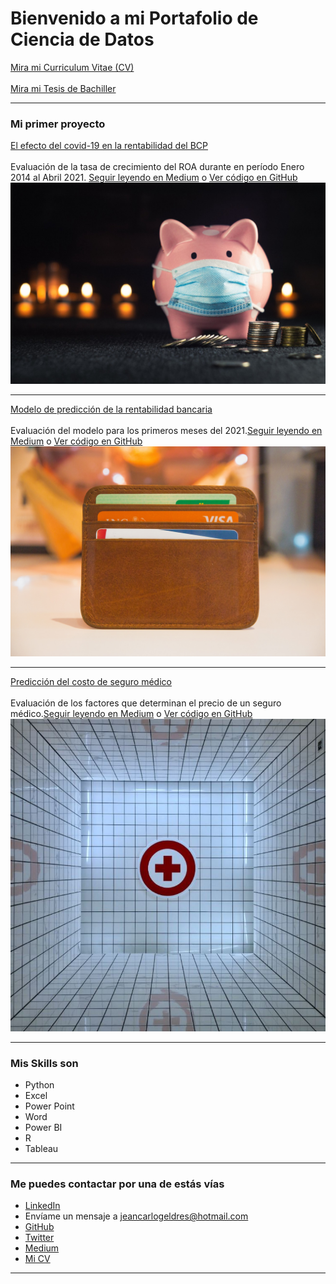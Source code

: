 # Bienvenido a mi Portafolio de Ciencia de Datos
<a href="/pdf/plantilla-curriculum-blanco2.pdf">Mira mi Curriculum Vitae (CV) </a> 
<br><br>
<a href="/pdf/Efecto de los factores internos en la rentabilidad bancaria.pdf">Mira mi Tesis de Bachiller </a>

---

### Mi primer proyecto

[El efecto del covid-19 en la rentabilidad del BCP](https://medium.com/@jeancarlogv10/el-efecto-del-covid-19-en-la-rentabilidad-del-bcp-a56fd9392067)
<br><br>
Evaluación de la tasa de crecimiento del ROA durante en período Enero 2014 al Abril 2021. [Seguir leyendo en Medium](https://medium.com/@jeancarlogv10/el-efecto-del-covid-19-en-la-rentabilidad-del-bcp-a56fd9392067) o [Ver código en GitHub](https://github.com/JeancarloGeldres/Analysis-Factors-Interns-)
[<img src="images/cerdo-min (1).jpg?raw=true"/>](https://github.com/JeancarloGeldres/Analysis-Factors-Interns-)

---
[Modelo de predicción de la rentabilidad bancaria](https://medium.com/@jeancarlogv10/modelo-de-predicci%C3%B3n-de-la-rentabilidad-bancaria-4208edee7bb3)
<br><br>
Evaluación del modelo para los primeros meses del 2021.[Seguir leyendo en Medium](https://medium.com/@jeancarlogv10/modelo-de-predicci%C3%B3n-de-la-rentabilidad-bancaria-4208edee7bb3) o [Ver código en GitHub](https://github.com/JeancarloGeldres/Analysis-Factors-Interns-)
[<img src="images/pararara.jpg?raw=true"/>](https://github.com/JeancarloGeldres/Analysis-Factors-Interns-)

---
[Predicción del costo de seguro médico](https://medium.com/@jeancarlogv10/predicci%C3%B3n-del-costo-de-seguro-m%C3%A9dico-ba1cefcdf57e)
<br><br>
Evaluación de los factores que determinan el precio de un seguro médico.[Seguir leyendo en Medium](https://medium.com/@jeancarlogv10/predicci%C3%B3n-del-costo-de-seguro-m%C3%A9dico-ba1cefcdf57e) o [Ver código en GitHub](https://github.com/JeancarloGeldres/Model-of-Cost-of-health-insurance)
[<img src="images/cura.jpg?raw=true"/>](https://github.com/JeancarloGeldres/Model-of-Cost-of-health-insurance)

---

### Mis Skills son

- Python
- Excel
- Power Point
- Word
- Power BI
- R
- Tableau

---

### Me puedes contactar por una de estás vías

- [LinkedIn](https://www.linkedin.com/in/jeancarlo-geldres-v%C3%A1squez-251a19179/)
- Envíame un mensaje a <jeancarlogeldres@hotmail.com>
- [GitHub](https://github.com/JeancarloGeldres/Analysis-Factors-Interns-)
- [Twitter](https://twitter.com/JeancarloGeldr1)
- [Medium](https://medium.com/@jeancarlogv10)
- [Mi CV](/pdf/plantilla-curriculum-blanco.pdf)


---
